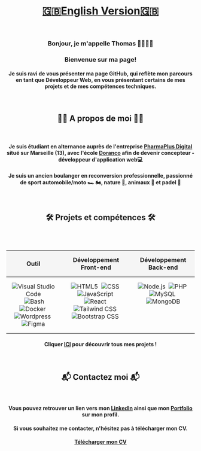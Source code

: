 <div align="center">
  
# [🇬🇧English Version🇬🇧](EN.md)

<br/>

<h3> Bonjour, je m'appelle Thomas 👨🏼‍💻👋</h3>

<h3>Bienvenue sur ma page!</h3>

<h4>Je suis ravi de vous présenter ma page GitHub, qui reflète mon parcours en tant que Développeur Web, en vous présentant certains de mes projets et de mes compétences techniques.</h4>

<br/>

<h2>🙋‍♂️ A propos de moi 🙋‍♂️</h2>

<br/>

<h4>Je suis étudiant en alternance auprès de l'entreprise <a href="https://pharmaplusdigital.com/">PharmaPlus Digital</a> situé sur Marseille (13), avec l'école <a href="https://www.doranco.fr/">Doranco</a> afin de devenir concepteur - développeur d'application web💻</h4>

<h4>Je suis un ancien boulanger en reconversion professionnelle, passionné de sport automobile/moto 🏎️ 🏍️, nature 🌱, animaux 🦁 et padel 🎾</h4>

<br/>

<h2>🛠️ Projets et compétences 🛠️</h2>

<br/>
<br/>

<table align="center" style="border-collapse: collapse; text-align: center; width: 100%;">
  <thead>
    <tr style="background-color: #f5f5f5;">
      <th style="padding: 15px;">Outil</th>
      <th style="padding: 15px;">Développement Front-end</th>
      <th style="padding: 15px;">Développement Back-end</th>
    </tr>
  </thead>
  <tbody>
    <tr>
      <td style="padding: 15px; vertical-align: top;">
        <img src="https://skillicons.dev/icons?i=vscode" alt="Visual Studio Code" title="Visual Studio Code" />&nbsp;
        <img src="https://skillicons.dev/icons?i=bash" alt="Bash" title="Bash" />&nbsp;
        <img src="https://skillicons.dev/icons?i=docker" alt="Docker" title="Docker" />&nbsp;
        <img src="https://skillicons.dev/icons?i=wordpress" alt="Wordpress" title="Wordpress" />&nbsp;
        <img src="https://skillicons.dev/icons?i=figma" alt="Figma" title="Figma" />     
      </td>
      <td style="padding: 15px; vertical-align: top;">
        <img src="https://skillicons.dev/icons?i=html" alt="HTML5" title="HTML5" />&nbsp;
        <img src="https://skillicons.dev/icons?i=css" alt="CSS" title="CSS" />&nbsp;
        <img src="https://skillicons.dev/icons?i=js" alt="JavaScript" title="JavaScript" />&nbsp;
        <img src="https://skillicons.dev/icons?i=react" alt="React" title="React" />&nbsp;
        <img src="https://skillicons.dev/icons?i=tailwind" alt="Tailwind CSS" title="Tailwind CSS" />&nbsp;
        <img src="https://skillicons.dev/icons?i=bootstrap" alt="Bootstrap CSS" title="Bootstrap CSS" />&nbsp;
      </td>
      <td style="padding: 15px; vertical-align: top;">
        <img src="https://skillicons.dev/icons?i=nodejs" alt="Node.js" title="Node.js" />&nbsp;
        <img src="https://skillicons.dev/icons?i=php" alt="PHP" title="PHP" />&nbsp;
        <img src="https://skillicons.dev/icons?i=mysql" alt="MySQL" title="MySQL" />&nbsp;
        <img src="https://skillicons.dev/icons?i=mongodb" alt="MongoDB" title="MongoDB" />    
      </td>
    </tr>
  </tbody>
</table>

<h4>Cliquer <a href="https://github.com/ThomasMaingre?tab=repositories">ICI</a> pour découvrir tous mes projets !</h4>

<br/>

<h2>📬 Contactez moi 📬</h2>

<br/>

<h4>Vous pouvez retrouver un lien vers mon <a href="https://www.linkedin.com/in/thomas-maingre/">LinkedIn</a> ainsi que mon <a href="thomasmaingre.com">Portfolio</a> sur mon profil.</h4>

<h4>Si vous souhaitez me contacter, n'hésitez pas à télécharger mon CV.</h4>

<h4><a href="https://drive.google.com/file/d/12HUi6E5sfJJs1bSdgxr6xsmZhET66iTy/view?usp=drive_link">Télécharger mon CV</a></h4>

</div>
